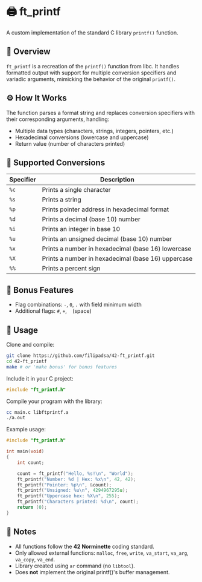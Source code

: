 # 🖨️ ft_printf

A custom implementation of the standard C library `printf()` function.

## 🧠 Overview

`ft_printf` is a recreation of the `printf()` function from libc. It handles formatted output with support for multiple conversion specifiers and variadic arguments, mimicking the behavior of the original `printf()`.

## ⚙️ How It Works

The function parses a format string and replaces conversion specifiers with their corresponding arguments, handling:
- Multiple data types (characters, strings, integers, pointers, etc.)
- Hexadecimal conversions (lowercase and uppercase)
- Return value (number of characters printed)

## 🎯 Supported Conversions

| Specifier | Description |
|-----------|-------------|
| `%c` | Prints a single character |
| `%s` | Prints a string |
| `%p` | Prints pointer address in hexadecimal format |
| `%d` | Prints a decimal (base 10) number |
| `%i` | Prints an integer in base 10 |
| `%u` | Prints an unsigned decimal (base 10) number |
| `%x` | Prints a number in hexadecimal (base 16) lowercase |
| `%X` | Prints a number in hexadecimal (base 16) uppercase |
| `%%` | Prints a percent sign |

## 🌟 Bonus Features

- Flag combinations: `-`, `0`, `.` with field minimum width
- Additional flags: `#`, `+`, ` ` (space)

## 🧪 Usage

Clone and compile:
```bash
git clone https://github.com/filipadsa/42-ft_printf.git
cd 42-ft_printf
make # or 'make bonus' for bonus features
```

Include it in your C project:
```c
#include "ft_printf.h"
```

Compile your program with the library:
```bash
cc main.c libftprintf.a
./a.out
```

Example usage:
```c
#include "ft_printf.h"

int main(void)
{
    int count;

    count = ft_printf("Hello, %s!\n", "World");
    ft_printf("Number: %d | Hex: %x\n", 42, 42);
    ft_printf("Pointer: %p\n", &count);
    ft_printf("Unsigned: %u\n", 4294967295u);
    ft_printf("Uppercase hex: %X\n", 255);
    ft_printf("Characters printed: %d\n", count);
    return (0);
}
```

## 📝 Notes

- All functions follow the **42 Norminette** coding standard.
- Only allowed external functions: `malloc`, `free`, `write`, `va_start`, `va_arg`, `va_copy`, `va_end`.
- Library created using `ar` command (no `libtool`).
- Does **not** implement the original printf()'s buffer management.
